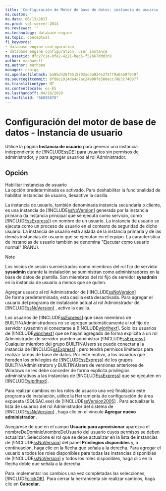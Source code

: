 ```yaml
---
title: 'Configuración de Motor de base de datos: instancia de usuario | Microsoft Docs'
ms.custom: ''
ms.date: 06/13/2017
ms.prod: sql-server-2014
ms.reviewer: ''
ms.technology: database-engine
ms.topic: conceptual
f1_keywords:
- database engine configuration
- database engine configuration, user instance
ms.assetid: dfc27c1e-0fe2-4221-bed5-f52667ddd3c8
author: mashamsft
ms.author: mathoma
manager: craigg
ms.openlocfilehash: ba05d426f9515793ad3a924e375ff9a6ab9f940f
ms.sourcegitcommit: 6fd8c1914de4c7ac24900fe388ecc7883c740077
ms.translationtype: MT
ms.contentlocale: es-ES
ms.lasthandoff: 04/26/2020
ms.locfileid: "66095878"
---
```

# <a name="database-engine-configuration---user-instance"></a>Configuración del motor de base de datos - Instancia de usuario
  Utilice la página **Instancia de usuario** para generar una instancia independiente de [!INCLUDE[ssDE](../../includes/ssde-md.md)] para usuarios sin permisos de administrador, y para agregar usuarios al rol Administrador.  
  
## <a name="option"></a>Opción  
 Habilitar instancias de usuario  
 La opción predeterminada es activado. Para deshabilitar la funcionalidad de habilitar instancias de usuario, desactive la casilla.  
  
 La instancia de usuario, también denominada instancia secundaria o cliente, es una instancia de [!INCLUDE[ssNoVersion](../../includes/ssnoversion-md.md)] generada por la instancia primaria (la instancia principal que se ejecuta como servicio, como [!INCLUDE[ssExpress](../../includes/ssexpress-md.md)]) en nombre de un usuario. La instancia de usuario se ejecuta como un proceso de usuario en el contexto de seguridad de dicho usuario. La instancia de usuario está aislada de la instancia primaria y de las demás instancias de usuario que se ejecutan en el equipo. La característica de instancias de usuario también se denomina "Ejecutar como usuario normal" (RANU).  
  
> [!NOTE]  
>  Los inicios de sesión suministrados como miembros del rol fijo de servidor **sysadmin** durante la instalación se suministran como administradores en la base de datos de plantilla. Son miembros del rol fijo de servidor **sysadmin** en la instancia de usuario a menos que se quiten.  
  
 Agregar usuario al rol Administrador de [!INCLUDE[ssNoVersion](../../includes/ssnoversion-md.md)]  
 De forma predeterminada, esta casilla está desactivada. Para agregar el usuario del programa de instalación actual al rol Administrador de [!INCLUDE[ssNoVersion](../../includes/ssnoversion-md.md)] , active la casilla.  
  
 Los usuarios de [!INCLUDE[ssExpress](../../includes/ssexpress-md.md)] que sean miembros de BUILTIN\Administradores no se agregan automáticamente al rol fijo de servidor sysadmin al conectarse a [!INCLUDE[wiprlhext](../../includes/wiprlhext-md.md)]. Solo los usuarios de [!INCLUDE[wiprlhext](../../includes/wiprlhext-md.md)] que se hayan agregado de forma explícita a un rol Administrador de servidor pueden administrar [!INCLUDE[ssExpress](../../includes/ssexpress-md.md)]. Cualquier miembro del grupo BUILTIN\Users se puede conectar a la instancia de [!INCLUDE[ssExpress](../../includes/ssexpress-md.md)] , pero tendrá permisos limitados para realizar tareas de base de datos. Por este motivo, a los usuarios que hereden los privilegios de [!INCLUDE[ssExpress](../../includes/ssexpress-md.md)] de los grupos BUILTIN\Administrators y BUILTIN\Users de versiones anteriores de Windows se les debe conceder de forma explícita privilegios administrativos a las instancias de [!INCLUDE[ssExpress](../../includes/ssexpress-md.md)] que se ejecuten en [!INCLUDE[wiprlhext](../../includes/wiprlhext-md.md)].  
  
 Para realizar cambios en los roles de usuario una vez finalizado este programa de instalación, utilice la Herramienta de configuración de área expuesta (SQLSAC.exe) de [!INCLUDE[ssVersion2005](../../includes/ssversion2005-md.md)] . Para actualizar la lista de usuarios del rol Administrador del sistema de [!INCLUDE[ssNoVersion](../../includes/ssnoversion-md.md)] , haga clic en el vínculo **Agregar nuevo administrador** .  
  
 Asegúrese de que en el campo **Usuario para aprovisionar** aparezca el nombreDeDominio\nombreDeUsuario del usuario cuyos permisos se deben actualizar. Seleccione el rol que se debe actualizar en la lista de instancias de [!INCLUDE[ssNoVersion](../../includes/ssnoversion-md.md)] del panel **Privilegios disponibles** y, a continuación, haga clic en la flecha que señala a la derecha. Para agregar el usuario a todos los roles disponibles para todas las instancias disponibles de [!INCLUDE[ssNoVersion](../../includes/ssnoversion-md.md)] y todos los roles disponibles, haga clic en la flecha doble que señala a la derecha.  
  
 Para implementar los cambios una vez completadas las selecciones, [!INCLUDE[clickOK](../../includes/clickok-md.md)]. Para cerrar la herramienta sin realizar cambios, haga clic en **Cancelar**.  
  
  
